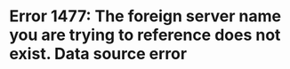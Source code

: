 # Error 1477: The foreign server name you are trying to reference does not exist. Data source error

